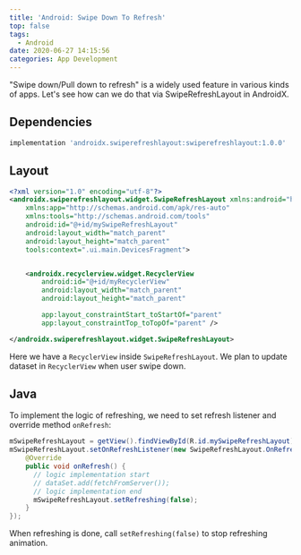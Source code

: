 ```yaml
---
title: 'Android: Swipe Down To Refresh'
top: false
tags:
  - Android
date: 2020-06-27 14:15:56
categories: App Development
---
```


"Swipe down/Pull down to refresh" is a widely used feature in various kinds of apps. Let's see how can we do that via SwipeRefreshLayout in AndroidX.

<!--more-->

## Dependencies

```gradle
implementation 'androidx.swiperefreshlayout:swiperefreshlayout:1.0.0'
```

## Layout

```xml
<?xml version="1.0" encoding="utf-8"?>
<androidx.swiperefreshlayout.widget.SwipeRefreshLayout xmlns:android="http://schemas.android.com/apk/res/android"
    xmlns:app="http://schemas.android.com/apk/res-auto"
    xmlns:tools="http://schemas.android.com/tools"
    android:id="@+id/mySwipeRefreshLayout"
    android:layout_width="match_parent"
    android:layout_height="match_parent"
    tools:context=".ui.main.DevicesFragment">


    <androidx.recyclerview.widget.RecyclerView
        android:id="@+id/myRecyclerView"
        android:layout_width="match_parent"
        android:layout_height="match_parent"

        app:layout_constraintStart_toStartOf="parent"
        app:layout_constraintTop_toTopOf="parent" />

</androidx.swiperefreshlayout.widget.SwipeRefreshLayout>
```

Here we have a `RecyclerView` inside `SwipeRefreshLayout`. We plan to update dataset in `RecyclerView` when user swipe down.

## Java

To implement the logic of refreshing, we need to set refresh listener and override method `onRefresh`:

```java
mSwipeRefreshLayout = getView().findViewById(R.id.mySwipeRefreshLayout);
mSwipeRefreshLayout.setOnRefreshListener(new SwipeRefreshLayout.OnRefreshListener() {
    @Override
    public void onRefresh() {
      // logic implementation start
      // dataSet.add(fetchFromServer());
      // logic implementation end
      mSwipeRefreshLayout.setRefreshing(false);
    }
});
```

When refreshing is done, call `setRefreshing(false)` to stop refreshing animation.
